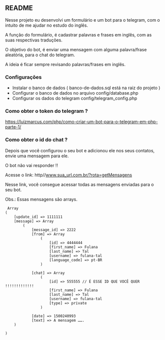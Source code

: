 ## README ##

Nesse projeto eu desenvolvi um formulário e um bot para o telegram, com o intuito de me ajudar no estudo do inglês.

A função do formulário, é cadastrar palavras e frases em inglês, com as suas respectivas traduções.

O objetivo do bot, é enviar uma mensagem com alguma palavra/frase aleatória, para o chat do telegram. 

A ideia é ficar sempre revisando palavras/frases em inglês. 

### Configurações  ###

* Instalar o banco de dados ( banco-de-dados.sql está na raiz do projeto )
* Configurar o banco de dados no arquivo config/database.php
* Configurar os dados do telegram config/telegram_config.php

### Como obter o token do telegram ? ###

https://luizmarcus.com/php/como-criar-um-bot-para-o-telegram-em-php-parte-1/

### Como obter o id do chat ? ###

Depois que você configurou o seu bot e adicionou ele nos seus contatos, envie uma mensagem para ele.

O bot não vai responder !!

Acesse o link: http//www.sua_url.com.br/?rota=getMensagens

Nesse link, você consegue acessar todas as mensagens enviadas para o seu bot.

Obs.: Essas mensagens são arrays. 
 
     Array
    (
        [update_id] => 1111111
        [message] => Array
            (
                [message_id] => 2222
                [from] => Array
                    (
                        [id] => 4444444
                        [first_name] => Fulana
                        [last_name] => Tal
                        [username] => fulana-tal
                        [language_code] => pt-BR
                    )

                [chat] => Array
                    (
                        [id] => 555555 // É ESSE ID QUE VOCÊ QUER !!!!!!!!!!!!! 
                        [first_name] => Fulana
                        [last_name] => Tal
                        [username] => fulana-tal
                        [type] => private
                    )

                [date] => 1500240993
                [text] => A mensagem …….
        )

    )


